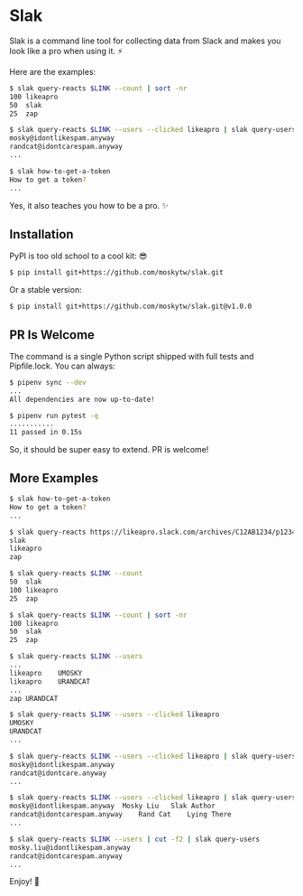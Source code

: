 # Slak

Slak is a command line tool for collecting data from Slack and makes you look
like a pro when using it. ⚡️

Here are the examples:

```bash
$ slak query-reacts $LINK --count | sort -nr
100	likeapro
50	slak
25	zap
```

```bash
$ slak query-reacts $LINK --users --clicked likeapro | slak query-users
mosky@idontlikespam.anyway
randcat@idontcarespam.anyway
...
```

```bash
$ slak how-to-get-a-token
How to get a token?
...
```

Yes, it also teaches you how to be a pro. ✨

## Installation

PyPI is too old school to a cool kit: 😎

```bash
$ pip install git+https://github.com/moskytw/slak.git
```

Or a stable version:

```bash
$ pip install git+https://github.com/moskytw/slak.git@v1.0.0
```

## PR Is Welcome

The command is a single Python script shipped with full tests and Pipfile.lock.
You can always:

```bash
$ pipenv sync --dev
...
All dependencies are now up-to-date!
```

```bash
$ pipenv run pytest -q
...........
11 passed in 0.15s
```

So, it should be super easy to extend. PR is welcome!

## More Examples

```bash
$ slak how-to-get-a-token
How to get a token?
...
```

```bash
$ slak query-reacts https://likeapro.slack.com/archives/C12AB1234/p1234567711085949
slak
likeapro
zap
```

```bash
$ slak query-reacts $LINK --count
50	slak
100	likeapro
25	zap
```

```bash
$ slak query-reacts $LINK --count | sort -nr
100	likeapro
50	slak
25	zap
```

```bash
$ slak query-reacts $LINK --users
...
likeapro	UMOSKY
likeapro	URANDCAT
...
zap	URANDCAT
```

```bash
$ slak query-reacts $LINK --users --clicked likeapro
UMOSKY
URANDCAT
...
```

```bash
$ slak query-reacts $LINK --users --clicked likeapro | slak query-users
mosky@idontlikespam.anyway
randcat@idontcare.anyway
...
```

```bash
$ slak query-reacts $LINK --users --clicked likeapro | slak query-users --names --titles
mosky@idontlikespam.anyway	Mosky Liu	Slak Author
randcat@idontcarespam.anyway	Rand Cat	Lying There
...
```

```bash
$ slak query-reacts $LINK --users | cut -f2 | slak query-users
mosky.liu@idontlikespam.anyway
randcat@idontcarespam.anyway
...
```

Enjoy! 🍻

